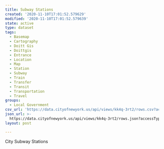 ```yaml
---
title: Subway Stations
created: '2020-11-10T17:01:52.579629'
modified: '2020-11-10T17:01:52.579639'
state: active
type: dataset
tags:
  - Basemap
  - Cartography
  - Doitt Gis
  - Doittgis
  - Entrance
  - Location
  - Map
  - Station
  - Subway
  - Train
  - Transfer
  - Transit
  - Transportation
  - Travel
groups:
  - Local Government
csv_url: 'https://data.cityofnewyork.us/api/views/kk4q-3rt2/rows.csv?accessType=DOWNLOAD'
json_url: >-
  https://data.cityofnewyork.us/api/views/kk4q-3rt2/rows.json?accessType=DOWNLOAD
layout: post

---
```

City Subway Stations
